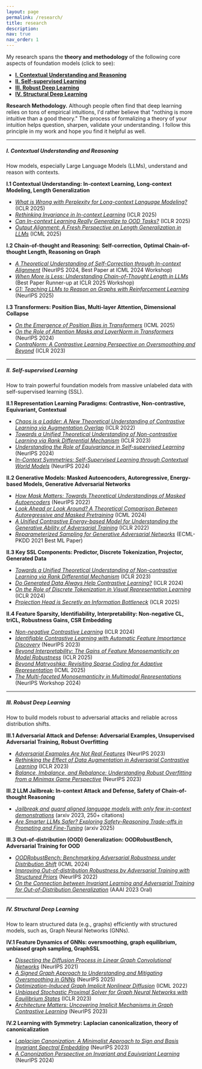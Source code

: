```yaml
---
layout: page
permalink: /research/
title: research
description:
nav: true
nav_order: 1
---
```


My research spans the **theory and methodology** of the following core aspects of foundation models (click to see):
- [**I. Contextual Understanding and Reasoning**](#i-contextual-understanding-and-reasoning)
- [**II. Self-supervised Learning**](#ii-self-supervised-learning)
- [**III. Robust Deep Learning**](#iii-robust-deep-learning)
- [**IV. Structural Deep Learning**](#iv-structural-deep-learning)

**Research Methodology.** Although people often find that deep learning relies on tons of empirical intuitions, I'd rather believe that "nothing is more intuitive than a good theory." The process of formalizing a theory of your intuition helps question, sharpen, validate your understanding. I follow this principle in my work and hope you find it helpful as well.

---
##### **I. Contextual Understanding and Reasoning**

How models, especially Large Language Models (LLMs), understand and reason with contexts.

**I.1 Contextual Understanding: In-context Learning, Long-context Modeling, Length Generalization**
- [*What is Wrong with Perplexity for Long-context Language Modeling?*](https://openreview.net/pdf?id=fL4qWkSmtM) (ICLR 2025)
- [*Rethinking Invariance in In-context Learning*](https://openreview.net/pdf?id=q1UyoY3MgJ) (ICLR 2025)  
- [*Can In-context Learning Really Generalize to OOD Tasks?*](https://openreview.net/pdf?id=INe4otjryz) (ICLR 2025)  
- [*Output Alignment: A Fresh Perspective on Length Generalization in LLMs*](https://openreview.net/pdf?id=sxL3irchez) (ICML 2025)


**I.2 Chain-of-thought and Reasoning: Self-correction, Optimal Chain-of-thought Length, Reasoning on Graph**
- [*A Theoretical Understanding of Self-Correction through In-context Alignment*](https://arxiv.org/pdf/2405.18634) (NeurIPS 2024, Best Paper at ICML 2024 Workshop)  
- [*When More is Less: Understanding Chain-of-Thought Length in LLMs*](https://arxiv.org/abs/2502.07266) (Best Paper Runner-up at ICLR 2025 Workshop)  
- [*G1: Teaching LLMs to Reason on Graphs with Reinforcement Learning*](https://www.arxiv.org/pdf/2505.18499) (NeurIPS 2025)


**I.3 Transformers: Position Bias, Multi-layer Attention, Dimensional Collapse**
- [*On the Emergence of Position Bias in Transformers*](https://www.arxiv.org/pdf/2502.01951) (ICML 2025)
- [*On the Role of Attention Masks and LayerNorm in Transformers*](https://arxiv.org/pdf/2405.18781) (NeurIPS 2024)  
- [*ContraNorm: A Contrastive Learning Perspective on Oversmoothing and Beyond*](https://openreview.net/pdf?id=SM7XkJouWHm) (ICLR 2023)  


---
##### **II. Self-supervised Learning**
How to train powerful foundation models from massive unlabeled data with self-supervised learning (SSL).

**II.1 Representation Learning Paradigms: Contrastive, Non-contrastive, Equivariant, Contextual**
- [*Chaos is a Ladder: A New Theoretical Understanding of Contrastive Learning via Augmentation Overlap*](http://arxiv.org/pdf/2203.13457) (ICLR 2022)  
- [*Towards a Unified Theoretical Understanding of Non-contrastive Learning via Rank Differential Mechanism*](https://openreview.net/pdf?id=cIbjyd2Vcy) (ICLR 2023)  
- [*Understanding the Role of Equivariance in Self-supervised Learning*](https://arxiv.org/pdf/2411.06508) (NeurIPS 2024)  
- [*In-Context Symmetries: Self-Supervised Learning through Contextual World Models*](https://arxiv.org/pdf/2405.18193) (NeurIPS 2024)

**II.2 Generative Models: Masked Autoencoders, Autoregressive, Energy-based Models, Generative Adversarial Networks**
- [*How Mask Matters: Towards Theoretical Understandings of Masked Autoencoders*](https://arxiv.org/pdf/2210.08344) (NeurIPS 2022)  
- [*Look Ahead or Look Around? A Theoretical Comparison Between Autoregressive and Masked Pretraining*](https://openreview.net/pdf?id=2rPoTgEmjV) (ICML 2024)  
- [*A Unified Contrastive Energy-based Model for Understanding the Generative Ability of Adversarial Training*](http://arxiv.org/pdf/2203.13455) (ICLR 2022)  
- [*Reparameterized Sampling for Generative Adversarial Networks*](https://arxiv.org/pdf/2107.00352) (ECML-PKDD 2021 Best ML Paper)  

**II.3 Key SSL Components: Predictor, Discrete Tokenization, Projector, Generated Data**  
- [*Towards a Unified Theoretical Understanding of Non-contrastive Learning via Rank Differential Mechanism*](https://openreview.net/pdf?id=cIbjyd2Vcy) (ICLR 2023)  
- [*Do Generated Data Always Help Contrastive Learning?*](https://arxiv.org/pdf/2403.12448.pdf) (ICLR 2024)  
- [*On the Role of Discrete Tokenization in Visual Representation Learning*](https://openreview.net/pdf?id=WNLAkjUm19) (ICLR 2024)  
- [*Projection Head is Secretly an Information Bottleneck*](https://openreview.net/pdf?id=L0evcuybH5) (ICLR 2025)  

**II.4 Feature Sparsity, Identifiability, Interpretability: Non-negative CL, triCL, Robustness Gains, CSR Embedding**
- [*Non-negative Contrastive Learning*](https://arxiv.org/pdf/2403.12459) (ICLR 2024)  
- [*Identifiable Contrastive Learning with Automatic Feature Importance Discovery*](https://arxiv.org/pdf/2310.18904.pdf) (NeurIPS 2023)  
- [*Beyond Interpretability: The Gains of Feature Monosemanticity on Model Robustness*](https://openreview.net/forum?id=g6Qc3p7JH5) (ICLR 2025)  
- [*Beyond Matryoshka: Revisiting Sparse Coding for Adaptive Representation*](https://www.arxiv.org/pdf/2503.01776) (ICML 2025)  
- [*The Multi-faceted Monosemanticity in Multimodal Representations*](https://openreview.net/pdf?id=9NLRpwfLnT) (NeurIPS Workshop 2024)


---

##### **III. Robust Deep Learning**

How to build models robust to adversarial attacks and reliable across distribution shifts.

**III.1 Adversarial Attack and Defense: Adversarial Examples, Unsupervised Adversarial Training, Robust Overfitting**
- [*Adversarial Examples Are Not Real Features*](https://arxiv.org/pdf/2310.18936.pdf) (NeurIPS 2023)  
- [*Rethinking the Effect of Data Augmentation in Adversarial Contrastive Learning*](https://openreview.net/pdf?id=0qmwFNJyxCL) (ICLR 2023)  
- [*Balance, Imbalance, and Rebalance: Understanding Robust Overfitting from a Minimax Game Perspective*](https://arxiv.org/pdf/2310.19360.pdf) (NeurIPS 2023)

**III.2 LLM Jailbreak: In-context Attack and Defense, Safety of Chain-of-thought Reasoning**
- [*Jailbreak and guard aligned language models with only few in-context demonstrations*](https://arxiv.org/pdf/2310.06387) (arxiv 2023, 250+ citations)  
- [*Are Smarter LLMs Safer? Exploring Safety-Reasoning Trade-offs in Prompting and Fine-Tuning*](https://arxiv.org/pdf/2502.09673) (arxiv 2025)

**III.3 Out-of-distribution (OOD) Generalization: OODRobustBench, Adversarial Training for OOD**
- [*OODRobustBench: Benchmarking Adversarial Robustness under Distribution Shift*](https://arxiv.org/pdf/2310.12793) (ICML 2024)  
- [*Improving Out-of-distribution Robustness by Adversarial Training with Structured Priors*](https://arxiv.org/pdf/2210.06807) (NeurIPS 2022)  
- [*On the Connection between Invariant Learning and Adversarial Training for Out-of-Distribution Generalization*](https://arxiv.org/pdf/2212.09082.pdf) (AAAI 2023 Oral)

---

##### **IV. Structural Deep Learning**

How to learn structured data (e.g., graphs) efficiently with structured models, such as, Graph Neural Networks (GNNs).

**IV.1 Feature Dynamics of GNNs: oversmoothing, graph equilibrium, unbiased graph sampling, GraphSSL**
- [*Dissecting the Diffusion Process in Linear Graph Convolutional Networks*](https://arxiv.org/pdf/2102.10739) (NeurIPS 2021)
- [*A Signed Graph Approach to Understanding and Mitigating Oversmoothing in GNNs*](https://www.arxiv.org/pdf/2502.11394) (NeurIPS 2025)
- [*Optimization-Induced Graph Implicit Nonlinear Diffusion*](https://proceedings.mlr.press/v162/chen22z/chen22z.pdf) (ICML 2022)  
- [*Unbiased Stochastic Proximal Solver for Graph Neural Networks with Equilibrium States*](https://openreview.net/pdf?id=j3cUWIMsFBN) (ICLR 2023)  
- [*Architecture Matters: Uncovering Implicit Mechanisms in Graph Contrastive Learning*](https://arxiv.org/pdf/2311.02687.pdf) (NeurIPS 2023)  

**IV.2 Learning with Symmetry: Laplacian canonicalization, theory of canonicalization**
- [*Laplacian Canonization: A Minimalist Approach to Sign and Basis Invariant Spectral Embedding*](https://arxiv.org/pdf/2310.18716.pdf) (NeurIPS 2023)  
- [*A Canonization Perspective on Invariant and Equivariant Learning*](https://arxiv.org/pdf/2405.18378) (NeurIPS 2024)  


<!-- **I. unsupervised learning** <br>
- Self-supervised Learning: Contrastive (ICLR'22; ICLR'23), Non-contrastive (ICLR'23), Equivariant (NeurIPS'24), ContextSSL (ours, NeurIPS'24, CSAIL News)
- Generative Models: Masked Autoencoders (NeurIPS'22), Autoregressive (ICML'24), Energy-based Model (ICLR'22), GAN (ECML-PKDD'21 Best ML Paper)
- Key SSL Components: Predictor/asymmetry module (DINO, BYOL, SimSiam, SwAV) (ICLR'23), Discrete Tokenization (ICLR'24), Projector (ICLR'25), Generated Data (ICLR'25)
- Sparsity and Interpretability: Non-negative CL (ICLR'24), triCL (NeurIPS'23), Beyond Interpretability (ICLR'25), CSR (ICML'25), 

**II. Understanding and Reasoning with Large Language Models:**
- In-context/long-context learning: LongPPL & LongCE (ICLR'25), position bias (ICML'25), invariance of ICL (ICLR'25), OOD of ICL (ICLR'25)
- Reasonsing: Self-correction (NeurIPS'25), CoT Length (ICLR-W'25 Award), reasoning on graph (G1, arxiv)
- Transformers: position bias (ICML'25), dimensional collapse (ICLR'23)

**III. Structured Representation Learning:**
- Feature dynamics of Graph Neural Networks: DGC (NeurIPS'21), GIND (ICML'22), G2CN (ICML'22), GraphSSL (NeurIPS'23, )
- Learning with symmetry: Laplacian canonicalization (NeurIPS'23), theory of canonicalization (NeurIPS'24)

**IV. Robust and Trustworthy Machine Learning:**
- Out-of-distribution generalzaition: OODRobustBench (ICML'23), Adversarial Training (NeurIPS'22, AAAI'23)
- Adversarial Attack and Defense: Not Real Features (NeurIPS'23), Robust overfitting (NeurIPS'23)
- LLM safety: in-context attack and defense (arxiv, featured by Anthropic), reasoning safety (arxiv)  -->

